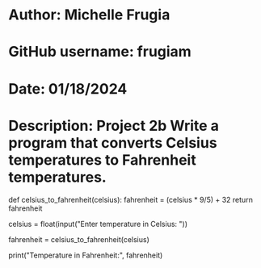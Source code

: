 # Author: Michelle Frugia
# GitHub username: frugiam
# Date: 01/18/2024
# Description: Project 2b Write a program that converts Celsius temperatures to Fahrenheit temperatures.
def celsius_to_fahrenheit(celsius):
    fahrenheit = (celsius * 9/5) + 32
    return fahrenheit

celsius = float(input("Enter temperature in Celsius: "))

fahrenheit = celsius_to_fahrenheit(celsius)

print("Temperature in Fahrenheit:", fahrenheit)

